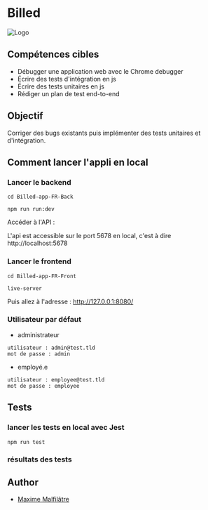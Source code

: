 # Billed
![Logo](https://user.oc-static.com/upload/2020/08/14/1597396368627_image2.png)

## Compétences cibles

- Débugger une application web avec le Chrome debugger
- Écrire des tests d'intégration en js
- Écrire des tests unitaires en js
- Rédiger un plan de test end-to-end

## Objectif

Corriger des bugs existants puis implémenter des tests unitaires et d'intégration.

## Comment lancer l'appli en local

### Lancer le backend

`cd Billed-app-FR-Back`

`npm run run:dev`

Accéder à l'API :

L'api est accessible sur le port 5678 en local, c'est à dire http://localhost:5678

### Lancer le frontend

`cd Billed-app-FR-Front`

`live-server`

Puis allez à l'adresse : http://127.0.0.1:8080/

### Utilisateur par défaut

- administrateur
```
utilisateur : admin@test.tld 
mot de passe : admin
```

- employé.e
```
utilisateur : employee@test.tld
mot de passe : employee
```

## Tests

### lancer les tests en local avec Jest
`npm run test`

### résultats des tests

## Author

- [Maxime Malfilâtre](https://www.github.com/maxew33)

